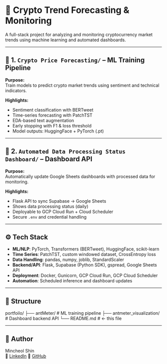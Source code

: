 # 🧠 Crypto Trend Forecasting & Monitoring

A full-stack project for analyzing and monitoring cryptocurrency market trends using machine learning and automated dashboards.

---

## 🔹 1. `Crypto Price Forecasting/` – ML Training Pipeline

**Purpose:**  
Train models to predict crypto market trends using sentiment and technical indicators.

**Highlights:**  
- Sentiment classification with BERTweet  
- Time-series forecasting with PatchTST  
- EDA-based text augmentation  
- Early stopping with F1 & loss threshold  
- Model outputs: HuggingFace + PyTorch (.pt)

---

## 🔹 2. `Automated Data Processing Status Dashboard/` – Dashboard API

**Purpose:**  
Automatically update Google Sheets dashboards with processed data for monitoring.

**Highlights:**  
- Flask API to sync Supabase → Google Sheets  
- Shows data processing status (daily)  
- Deployable to GCP Cloud Run + Cloud Scheduler  
- Secure `.env` and credential handling

---

## ⚙️ Tech Stack

- **ML/NLP**: PyTorch, Transformers (BERTweet), HuggingFace, scikit-learn
- **Time Series**: PatchTST, custom windowed dataset, CrossEntropy loss
- **Data Handling**: pandas, numpy, joblib, StandardScaler
- **Backend/API**: Flask, Supabase (Python SDK), gspread, Google Sheets API
- **Deployment**: Docker, Gunicorn, GCP Cloud Run, GCP Cloud Scheduler
- **Automation**: Scheduled inference and dashboard updates

---

## 📁 Structure
portfoilo/
├── antMeter/ # ML training pipeline
├── antmeter_visualization/ # Dashboard backend API
└── README.md # ← this file


---

## 👤 Author

Mincheol Shin  
🔗 [LinkedIn](https://www.linkedin.com/in/min-shin-9a8797340/)
🔗 [GitHub](https://github.com/ritnB)

